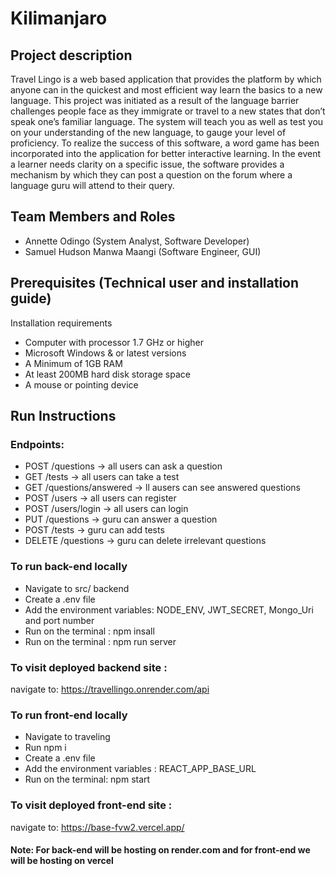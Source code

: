 # Kilimanjaro

## Project description

Travel Lingo is a web based application that provides the platform by which anyone can in the quickest and most efficient way learn the basics to a new language. This project was initiated as a result of the language barrier challenges people face as they immigrate or travel to a new states that don’t speak one’s familiar language. The system will teach you as well as test you on your understanding of the new language, to gauge your level of proficiency. To realize the success of this software, a word game has been incorporated into the application for better interactive learning. In the event a learner needs clarity on a specific issue, the software provides a mechanism by which they can post a question on the forum where a language guru will attend to their query.

## Team Members and Roles

* Annette Odingo (System Analyst, Software Developer)
* Samuel Hudson Manwa Maangi (Software Engineer, GUI)

## Prerequisites (Technical user and installation guide)

Installation requirements
-	Computer with processor 1.7 GHz or higher
- Microsoft Windows & or latest versions
- A Minimum of 1GB  RAM
- At least 200MB hard disk storage space
- A mouse or pointing device

## Run Instructions
### Endpoints: 
 - POST /questions -> all users can ask a question
 - GET /tests -> all users can take a test
 - GET /questions/answered -> ll ausers can see answered questions
 - POST /users -> all users can register
 - POST /users/login -> all users can login
 - PUT /questions -> guru can answer a question
 - POST /tests -> guru can add tests
 - DELETE /questions -> guru can delete irrelevant questions

### To run back-end locally
- Navigate to src/ backend
- Create a .env file
- Add the  environment variables: NODE_ENV, JWT_SECRET, Mongo_Uri and port number
- Run on the terminal :   npm  insall
- Run on the terminal :  npm run server

### To visit deployed backend site :
navigate to:  https://travellingo.onrender.com/api

### To run front-end locally
- Navigate to traveling
- Run npm i 
- Create a .env file
- Add the environment variables :  REACT_APP_BASE_URL 
- Run on the terminal: npm start

### To visit deployed front-end site :
navigate to:  https://base-fvw2.vercel.app/

#### Note: For back-end will be hosting on render.com and for front-end we will be hosting on vercel
